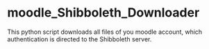 # moodle_Shibboleth_Downloader
This python script downloads all files of you moodle account, which authentication is directed to the Shibboleth server.

